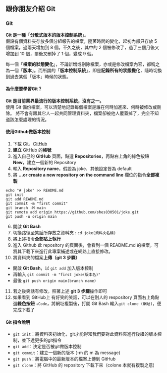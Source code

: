 ## 跟你朋友介紹 Git

### Git
**Git 是一種「分散式版本的版本控制系統**」。  
假設有個資料夾存放多個分組報告的檔案，隨著時間的變化，起初內部只存放 5 個檔案，過兩天增加到 8 個。不久之後，其中的 2 個被修改了，過了三個月後又增加到 10 個，爾後又刪掉了 1 個，變成 9 個。  

每一個「**檔案的狀態變化**」，不論新增或刪除檔案，亦或是修改檔案內容，都稱之為一個「**版本**」。而所謂的「**版本控制系統**」，即是**記錄所有的狀態變化**，隨時切換到過去某個「版本」時候的狀態。

#### 為什麼要學習Git？
**Git 是目前業界最流行的版本控制系統，沒有之一。**  
使用 Git 備份檔案，可以清楚地記錄每個檔案是誰在何時加進來、何時被修改或刪除。
將不會有跟其它人一起共同管理資料夾，檔案卻被他人覆蓋掉了，完全不知道該怎麼處理的情況。

#### 使用Github做版本控制
1. 下載 [Git](https://git-scm.com/)、[GitHub](https://github.com/)
2. **建立** GitHub 的**帳號**
3. 進入自己的 **GitHub** 頁面，點選 **Repositories**，再點右上角的綠色按鈕 **New**，建立一個新的 Repository
4. 輸入 **Repository name**，假設為 joke，其他設定皆為 default
5. 將 **…or create a new repository on the command line** 欄位的指令**全部複製**
```
echo "# joke" >> README.md
git init
git add README.md
git commit -m "first commit"
git branch -M main
git remote add origin https://github.com/shes830501/joke.git
git push -u origin main
```
6. 開啟 **Git Bash**
7. 切換路徑至笑話所存放之資料夾 : ```cd joke(資料夾名稱)```
8. 將上述指令**全部貼上執行**
9. 進入 Github 此 repository 的頁面後，會看到一個 README.md 的檔案，可將其下載下來進行此專案補述或在網路上直接修改。
10. 將資料夾的檔案**上傳（git 3 步驟）**
* 開啟 **Git Bash**，以 ```git add``` 加入版本控制
* 再輸入 ```git commit -m "first joke(版本名)"```
* 最後 ```git push origin main(branch name)```
11. 若之後笑話有修改，照著上述 **git 3 步驟**操作即可
12. 如果看到 GitHub上 有好笑的笑話，可以在別人的 respository 頁面右上角點選**綠色按鈕** ```↓Code```，將網址複製後，打開 Git Bash 輸入```git clone (網址)```，便完成下載了

#### Git 指令說明
* ```git init```：將資料夾初始化，git才能得知我們要對此資料夾進行後續的版本控制，並下達更多的git指令
* ```git add```：決定是否被git做版本控制
* ```git commit```：建立一個新的版本 (-m 的 m 為 message)
* ```git push```：將電腦中的最新版本的檔案上傳到 GitHub
* ```git clone```：將 GitHub 的 repository 下載下來（colone 本就有複製之意)